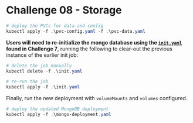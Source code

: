 # Challenge 08 - Storage

```powershell
# deploy the PVCs for data and config
kubectl apply -f .\pvc-config.yaml -f .\pvc-data.yaml
```

**Users will need to re-initialize the mongo database using the [`init.yaml`](../challenge7/init.yaml) found in Challenge 7**, running the following to clear-out the previous instance of the earlier init job:

```powershell
# delete the job manually
kubectl delete -f .\init.yaml

# re-run the job
kubectl apply -f .\init.yaml
```

Finally, run the new deployment with `volumeMounts` and `volumes` configured.

```powershell
# deploy the updated MongoDB deployment
kubectl apply -f .\mongo-deployment.yaml
```